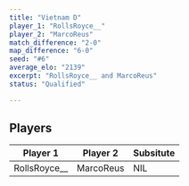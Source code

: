 ```yaml
---
title: "Vietnam D"
player_1: "RollsRoyce__"
player_2: "MarcoReus"
match_difference: "2-0"
map_difference: "6-0"
seed: "#6"
average_elo: "2139"
excerpt: "RollsRoyce__ and MarcoReus"
status: "Qualified"

---
```

## Players

| Player 1 | Player 2 | Subsitute |
| -- | -- | -- |
| RollsRoyce__ | MarcoReus | NIL |
